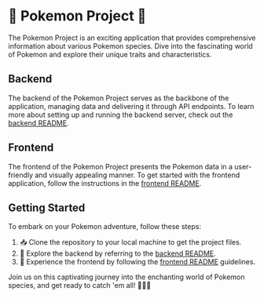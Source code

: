 # 🚀 Pokemon Project 🌟

The Pokemon Project is an exciting application that provides comprehensive information about various Pokemon species. Dive into the fascinating world of Pokemon and explore their unique traits and characteristics.

## Backend

The backend of the Pokemon Project serves as the backbone of the application, managing data and delivering it through API endpoints. To learn more about setting up and running the backend server, check out the [backend README](backend/readme.md).

## Frontend

The frontend of the Pokemon Project presents the Pokemon data in a user-friendly and visually appealing manner. To get started with the frontend application, follow the instructions in the [frontend README](client/README.md).

## Getting Started

To embark on your Pokemon adventure, follow these steps:

1. 📥 Clone the repository to your local machine to get the project files.
2. 🚀 Explore the backend by referring to the [backend README](backend/README.md).
3. 🌟 Experience the frontend by following the [frontend README](client/README.md) guidelines.

Join us on this captivating journey into the enchanting world of Pokemon species, and get ready to catch 'em all! 🌌🔥🌊
